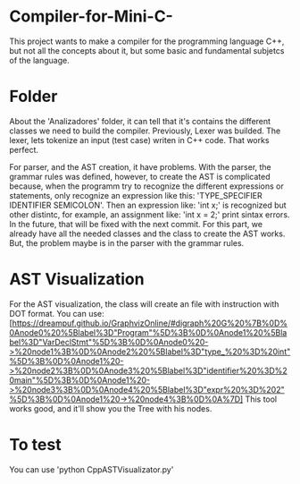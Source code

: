 # Compiler-for-Mini-C-
This project wants to make a compiler for the programming language C++, but not all the concepts about it, but some basic and fundamental subjetcs of the language.

# Folder

About the 'Analizadores' folder, it can tell that it's contains the different classes we need to build the compiler. Previously, Lexer was builded. The lexer, lets tokenize an input (test case) writen in C++ code. That works perfect.

For parser, and the AST creation, it have problems. With the parser, the grammar rules was defined, however, to create the AST is complicated because, when the programm try to recognize the different expressions or statements, only recognize an expression like this: 'TYPE_SPECIFIER IDENTIFIER SEMICOLON'. Then an expression like: 'int x;' is recognized but other distintc, for example, an assignment like: 'int x = 2;' print sintax errors.  In the future, that will be fixed with the next commit. For this part, we already have all the needed classes and the class to create the AST works. But, the problem maybe is in the parser with the grammar rules.

# AST Visualization
For the AST visualization, the class will create an file with instruction with DOT format. You can use: [https://dreampuf.github.io/GraphvizOnline/#digraph%20G%20%7B%0D%0Anode0%20%5Blabel%3D"Program"%5D%3B%0D%0Anode1%20%5Blabel%3D"VarDeclStmt"%5D%3B%0D%0Anode0%20->%20node1%3B%0D%0Anode2%20%5Blabel%3D"type_%20%3D%20int"%5D%3B%0D%0Anode1%20->%20node2%3B%0D%0Anode3%20%5Blabel%3D"identifier%20%3D%20main"%5D%3B%0D%0Anode1%20->%20node3%3B%0D%0Anode4%20%5Blabel%3D"expr%20%3D%202"%5D%3B%0D%0Anode1%20->%20node4%3B%0D%0A%7D] This tool works good, and it'll show you the Tree with his nodes.

# To test
You can use 'python CppASTVisualizator.py' 
